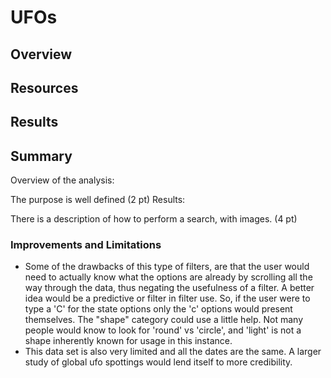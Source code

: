# UFOs

## Overview

## Resources

## Results

## Summary



Overview of the analysis:

The purpose is well defined (2 pt)
Results:

There is a description of how to perform a search, with images. (4 pt)

### Improvements and Limitations

- Some of the drawbacks of this type of filters, are that the user would need to actually know what the options are already by scrolling all the way through the data, thus negating the usefulness of a filter.  A better idea would be a predictive or filter in filter use.  So, if the user were to type a 'C' for the state options only the 'c' options would present themselves.  The "shape" category could use a little help.  Not many people would know to look for 'round' vs 'circle', and 'light' is not a shape inherently known for usage in this instance.
- This data set is also very limited and all the dates are the same.  A larger study of global ufo spottings would lend itself to more credibility.  
